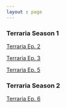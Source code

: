 ```yaml
---
layout : page
---
```

<h3>Terraria Season 1</h3>
<p><a href = "https://drive.google.com/open?id=1uCPzYPc5ncSKsOVtOtLRtvUAW6_HtxgU">Terraria Ep. 2</a></p>
<p><a href = "https://drive.google.com/open?id=1ZGmYVU5urSHPqh2CwAkG2rC4-FmykrZ6">Terraria Ep. 3</a></p>
<p><a href = "https://drive.google.com/open?id=102IU3Bo-_wfGavFjYqKmCECXUMil6HMW">Terraria Ep. 5</a></p>
<h3>Terraria Season 2</h3>
<p><a href = "https://drive.google.com/open?id=1r088_3zu3x0R2z4H4kqXiJIgmeCPCuG3">Terraria Ep. 6</a>
